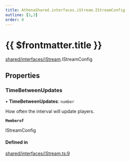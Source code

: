 ```yaml
---
title: AthenaShared.interfaces.iStream.IStreamConfig
outline: [1,3]
order: 0
---
```


# {{ $frontmatter.title }}


[shared/interfaces/iStream](../modules/shared_interfaces_iStream.md).IStreamConfig

## Properties

### TimeBetweenUpdates

• **TimeBetweenUpdates**: `number`

How often the interval will update players.

**`Memberof`**

IStreamConfig

#### Defined in

[shared/interfaces/iStream.ts:9](https://github.com/Stuyk/altv-athena/blob/552012ca4/src/core/shared/interfaces/iStream.ts#L9)
